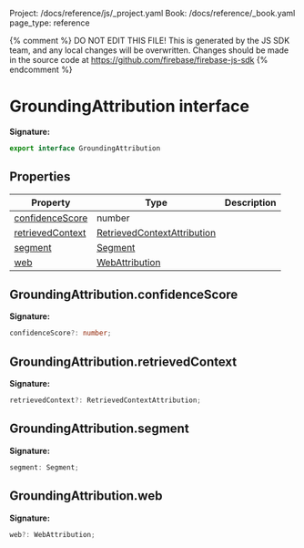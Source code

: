 Project: /docs/reference/js/_project.yaml
Book: /docs/reference/_book.yaml
page_type: reference

{% comment %}
DO NOT EDIT THIS FILE!
This is generated by the JS SDK team, and any local changes will be
overwritten. Changes should be made in the source code at
https://github.com/firebase/firebase-js-sdk
{% endcomment %}

# GroundingAttribution interface

<b>Signature:</b>

```typescript
export interface GroundingAttribution 
```

## Properties

|  Property | Type | Description |
|  --- | --- | --- |
|  [confidenceScore](./vertexai-preview.groundingattribution.md#groundingattributionconfidencescore) | number |  |
|  [retrievedContext](./vertexai-preview.groundingattribution.md#groundingattributionretrievedcontext) | [RetrievedContextAttribution](./vertexai-preview.retrievedcontextattribution.md#retrievedcontextattribution_interface) |  |
|  [segment](./vertexai-preview.groundingattribution.md#groundingattributionsegment) | [Segment](./vertexai-preview.segment.md#segment_interface) |  |
|  [web](./vertexai-preview.groundingattribution.md#groundingattributionweb) | [WebAttribution](./vertexai-preview.webattribution.md#webattribution_interface) |  |

## GroundingAttribution.confidenceScore

<b>Signature:</b>

```typescript
confidenceScore?: number;
```

## GroundingAttribution.retrievedContext

<b>Signature:</b>

```typescript
retrievedContext?: RetrievedContextAttribution;
```

## GroundingAttribution.segment

<b>Signature:</b>

```typescript
segment: Segment;
```

## GroundingAttribution.web

<b>Signature:</b>

```typescript
web?: WebAttribution;
```
